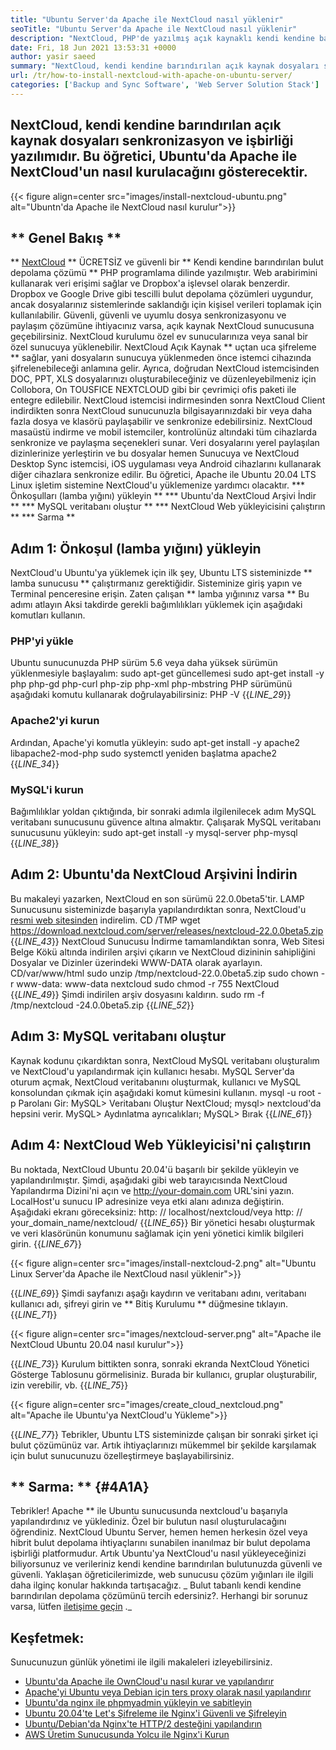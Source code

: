 ```yaml
---
title: "Ubuntu Server'da Apache ile NextCloud nasıl yüklenir" 
seoTitle: "Ubuntu Server'da Apache ile NextCloud nasıl yüklenir" 
description: "NextCloud, PHP'de yazılmış açık kaynaklı kendi kendine barındıran bulut depolama çözümüdür. Bu makale, Ubuntu'da Apache ile NextCloud'un nasıl kurulacağını gösterecektir." 
date: Fri, 18 Jun 2021 13:53:31 +0000
author: yasir saeed
summary: "NextCloud, kendi kendine barındırılan açık kaynak dosyaları senkronizasyon ve işbirliği yazılımıdır. Bu öğretici, Ubuntu'da Apache ile NextCloud'un nasıl kurulacağını gösterecektir." 
url: /tr/how-to-install-nextcloud-with-apache-on-ubuntu-server/
categories: ['Backup and Sync Software', 'Web Server Solution Stack']
---
```


## NextCloud, kendi kendine barındırılan açık kaynak dosyaları senkronizasyon ve işbirliği yazılımıdır. Bu öğretici, Ubuntu'da Apache ile NextCloud'un nasıl kurulacağını gösterecektir.

{{< figure align=center src="images/install-nextcloud-ubuntu.png" alt="Ubuntn'da Apache ile NextCloud nasıl kurulur">}}


## ** Genel Bakış **
** [NextCloud][1] ** ÜCRETSİZ ve güvenli bir ** Kendi kendine barındırılan bulut depolama çözümü ** PHP programlama dilinde yazılmıştır. Web arabirimini kullanarak veri erişimi sağlar ve Dropbox'a işlevsel olarak benzerdir. Dropbox ve Google Drive gibi tescilli bulut depolama çözümleri uygundur, ancak dosyalarınız sistemlerinde saklandığı için kişisel verileri toplamak için kullanılabilir. Güvenli, güvenli ve uyumlu dosya senkronizasyonu ve paylaşım çözümüne ihtiyacınız varsa, açık kaynak NextCloud sunucusuna geçebilirsiniz. NextCloud kurulumu özel ev sunucularınıza veya sanal bir özel sunucuya yüklenebilir.
NextCloud Açık Kaynak ** uçtan uca şifreleme ** sağlar, yani dosyaların sunucuya yüklenmeden önce istemci cihazında şifrelenebileceği anlamına gelir. Ayrıca, doğrudan NextCloud istemcisinden DOC, PPT, XLS dosyalarınızı oluşturabileceğiniz ve düzenleyebilmeniz için Collobora, On TOUSFICE NEXTCLOUD gibi bir çevrimiçi ofis paketi ile entegre edilebilir. NextCloud istemcisi indirmesinden sonra NextCloud Client indirdikten sonra NextCloud sunucunuzla bilgisayarınızdaki bir veya daha fazla dosya ve klasörü paylaşabilir ve senkronize edebilirsiniz. NextCloud masaüstü indirme ve mobil istemciler, kontrolünüz altındaki tüm cihazlarda senkronize ve paylaşma seçenekleri sunar. Veri dosyalarını yerel paylaşılan dizinlerinize yerleştirin ve bu dosyalar hemen Sunucuya ve NextCloud Desktop Sync istemcisi, iOS uygulaması veya Android cihazlarını kullanarak diğer cihazlara senkronize edilir.
Bu öğretici, Apache ile Ubuntu 20.04 LTS Linux işletim sistemine NextCloud'u yüklemenize yardımcı olacaktır.
  *** Önkoşulları (lamba yığını) yükleyin **
  *** Ubuntu'da NextCloud Arşivi İndir **
  *** MySQL veritabanı oluştur **
  *** NextCloud Web yükleyicisini çalıştırın **
  *** Sarma **

## Adım 1: Önkoşul (lamba yığını) yükleyin
NextCloud'u Ubuntu'ya yüklemek için ilk şey, Ubuntu LTS sisteminizde ** lamba sunucusu ** çalıştırmanız gerektiğidir. Sisteminize giriş yapın ve Terminal penceresine erişin. Zaten çalışan ** lamba yığınınız varsa ** Bu adımı atlayın Aksi takdirde gerekli bağımlılıkları yüklemek için aşağıdaki komutları kullanın.

### PHP'yi yükle
Ubuntu sunucunuzda PHP sürüm 5.6 veya daha yüksek sürümün yüklenmesiyle başlayalım:
sudo apt-get güncellemesi
sudo apt-get install -y php php-gd php-curl php-zip php-xml php-mbstring
PHP sürümünü aşağıdaki komutu kullanarak doğrulayabilirsiniz:
PHP -V
{{_LINE_29_}}

### Apache2'yi kurun
Ardından, Apache'yi komutla yükleyin:
sudo apt-get install -y apache2 libapache2-mod-php
sudo systemctl yeniden başlatma apache2
{{_LINE_34_}}

### MySQL'i kurun
Bağımlılıklar yoldan çıktığında, bir sonraki adımla ilgilenilecek adım MySQL veritabanı sunucusunu güvence altına almaktır. Çalışarak MySQL veritabanı sunucusunu yükleyin:
sudo apt-get install -y mysql-server php-mysql
{{_LINE_38_}}

## Adım 2: Ubuntu'da NextCloud Arşivini İndirin
Bu makaleyi yazarken, NextCloud en son sürümü 22.0.0beta5'tir. LAMP Sunucusunu sisteminizde başarıyla yapılandırdıktan sonra, NextCloud'u [resmi web sitesinden][2] indirelim.
CD /TMP
wget https://download.nextcloud.com/server/releases/nextcloud-22.0.0beta5.zip
{{_LINE_43_}}
NextCloud Sunucusu İndirme tamamlandıktan sonra, Web Sitesi Belge Kökü altında indirilen arşivi çıkarın ve NextCloud dizininin sahipliğini Dosyalar ve Dizinler üzerindeki WWW-DATA olarak ayarlayın.
CD/var/www/html
sudo unzip /tmp/nextcloud-22.0.0beta5.zip
sudo chown -r www-data: www-data nextcloud
sudo chmod -r 755 NextCloud
{{_LINE_49_}}
Şimdi indirilen arşiv dosyasını kaldırın.
sudo rm -f /tmp/nextcloud -24.0.0beta5.zip
{{_LINE_52_}}

## Adım 3: MySQL veritabanı oluştur
Kaynak kodunu çıkardıktan sonra, NextCloud MySQL veritabanı oluşturalım ve NextCloud'u yapılandırmak için kullanıcı hesabı. MySQL Server'da oturum açmak, NextCloud veritabanını oluşturmak, kullanıcı ve MySQL konsolundan çıkmak için aşağıdaki komut kümesini kullanın.
mysql -u root -p
Parolanı Gir:
MySQL> Veritabanı Oluştur NextCloud;
mysql> nextcloud'da hepsini verir.
MySQL> Aydınlatma ayrıcalıkları;
MySQL> Bırak
{{_LINE_61_}}

## Adım 4: NextCloud Web Yükleyicisi'ni çalıştırın
Bu noktada, NextCloud Ubuntu 20.04'ü başarılı bir şekilde yükleyin ve yapılandırılmıştır. Şimdi, aşağıdaki gibi web tarayıcısında NextCloud Yapılandırma Dizini'ni açın ve http://your-domain.com URL'sini yazın. LocalHost'u sunucu IP adresinize veya etki alanı adınıza değiştirin. Aşağıdaki ekranı göreceksiniz:
http: // localhost/nextcloud/veya http: // your_domain_name/nextcloud/
{{_LINE_65_}}
Bir yönetici hesabı oluşturmak ve veri klasörünün konumunu sağlamak için yeni yönetici kimlik bilgileri girin.
{{_LINE_67_}}

{{< figure align=center src="images/install-nextcloud-2.png" alt="Ubuntu Linux Server'da Apache ile NextCloud nasıl yüklenir">}}

{{_LINE_69_}}
Şimdi sayfanızı aşağı kaydırın ve veritabanı adını, veritabanı kullanıcı adı, şifreyi girin ve ** Bitiş Kurulumu ** düğmesine tıklayın.
{{_LINE_71_}}

{{< figure align=center src="images/nextcloud-server.png" alt="Apache ile NextCloud Ubuntu 20.04 nasıl kurulur">}}

{{_LINE_73_}}
Kurulum bittikten sonra, sonraki ekranda NextCloud Yönetici Gösterge Tablosunu görmelisiniz. Burada bir kullanıcı, gruplar oluşturabilir, izin verebilir, vb.
{{_LINE_75_}}

{{< figure align=center src="images/create_cloud_nextcloud.png" alt="Apache ile Ubuntu'ya NextCloud'u Yükleme">}}

{{_LINE_77_}}
Tebrikler, Ubuntu LTS sisteminizde çalışan bir sonraki şirket içi bulut çözümünüz var. Artık ihtiyaçlarınızı mükemmel bir şekilde karşılamak için bulut sunucunuzu özelleştirmeye başlayabilirsiniz.

## ** Sarma: ** {#4A1A}
Tebrikler! Apache ** ile Ubuntu sunucusunda nextcloud'u başarıyla yapılandırdınız ve yüklediniz. Özel bir bulutun nasıl oluşturulacağını öğrendiniz. NextCloud Ubuntu Server, hemen hemen herkesin özel veya hibrit bulut depolama ihtiyaçlarını sunabilen inanılmaz bir bulut depolama işbirliği platformudur. Artık Ubuntu'ya NextCloud'u nasıl yükleyeceğinizi biliyorsunuz ve verileriniz kendi kendine barındırılan bulutunuzda güvenli ve güvenli. Yaklaşan öğreticilerimizde, web sunucusu çözüm yığınları ile ilgili daha ilginç konular hakkında tartışacağız.
_ Bulut tabanlı kendi kendine barındırılan depolama çözümünü tercih edersiniz?. Herhangi bir sorunuz varsa, lütfen [iletişime geçin][3] ._

## Keşfetmek:
Sunucunuzun günlük yönetimi ile ilgili makaleleri izleyebilirsiniz.
  * [Ubuntu'da Apache ile OwnCloud'u nasıl kurar ve yapılandırır][4]
  * [Apache'yi Ubuntu veya Debian için ters proxy olarak nasıl yapılandırır][5]
  * [Ubuntu'da nginx ile phpmyadmin yükleyin ve sabitleyin][6]
  * [Ubuntu 20.04'te Let's Şifreleme ile Nginx'i Güvenli ve Şifreleyin][7]
  * [Ubuntu/Debian'da Nginx'te HTTP/2 desteğini yapılandırın][8]
  * [AWS Üretim Sunucusunda Yolcu ile Nginx'i Kurun][9]

  
[1]: https://nextcloud.com/
[2]: https://nextcloud.com/install/
[3]: mailto:yasir.saeed@aspose.com
[4]: https://blog.containerize.com/backup-and-sync-software/how-to-install-and-configure-owncloud-with-apache-on-ubuntu/
[5]: https://blog.containerize.com/web-server-solution-stack/how-to-configure-apache-as-a-reverse-proxy-for-ubuntudebian/
[6]: https://blog.containerize.com/web-server-solution-stack/how-to-install-and-secure-phpmyadmin-with-nginx-on-ubuntu/
[7]: https://blog.containerize.com/web-server-solution-stack/how-to-secure-nginx-with-letsencrypt-on-ubuntu-20-04/
[8]: https://blog.containerize.com/web-server-solution-stack/how-to-configure-http2-support-in-nginx-on-ubuntudebian/
[9]: https://blog.containerize.com/web-server-solution-stack/how-to-setup-nginx-with-passenger-on-aws-production-server/
